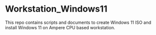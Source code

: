 # Workstation_Windows11
This repo contains scripts and documents to create Windows 11 ISO and install Windows 11 on Ampere CPU based workstation.
